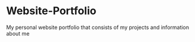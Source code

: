 # Website-Portfolio
My personal website portfolio that consists of my projects and information about me
